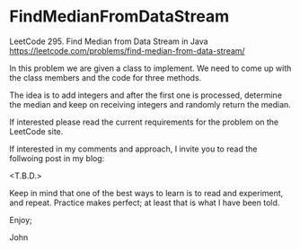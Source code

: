 # FindMedianFromDataStream
LeetCode 295. Find Median from Data Stream in Java
https://leetcode.com/problems/find-median-from-data-stream/

In this problem we are given a class to implement.
We need to come up with the class members and the code
for three methods.

The idea is to add integers and after the first one is 
processed, determine the median and keep on receiving
integers and randomly return the median.

If interested please read the current requirements for
the problem on the LeetCode site.

If interested in my comments and approach, I invite you 
to read the follwoing post in my blog:

<T.B.D.>

Keep in mind that one of the best ways to learn is to read
and experiment, and repeat. Practice makes perfect; at least
that is what I have been told.

Enjoy;

John
